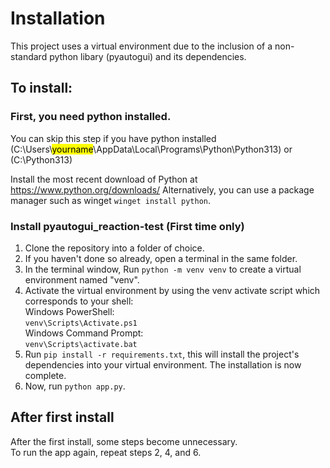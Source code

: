 # Installation
This project uses a virtual environment due to the inclusion of a non-standard python libary (pyautogui) and its dependencies.
## To install:
### First, you need python installed.
You can skip this step if you have python installed (C:\Users\\<mark>yourname</mark>\AppData\Local\Programs\Python\Python313\) or (C:\Python313)  

Install the most recent download of Python at https://www.python.org/downloads/
Alternatively, you can use a package manager such as winget `winget install python`.

### Install pyautogui_reaction-test (<bold>First time only</bold>)
1. Clone the repository into a folder of choice.
2. If you haven't done so already, open a terminal in the same folder.
3. In the terminal window, Run `python -m venv venv` to create a virtual environment named "venv".
4. Activate the virtual environment by using the venv activate script which corresponds to your shell:  
  Windows PowerShell:  
  `venv\Scripts\Activate.ps1`  
  Windows Command Prompt:  
  `venv\Scripts\activate.bat`  
5. Run `pip install -r requirements.txt`, this will install the project's dependencies into your virtual environment.
  The installation is now complete.
6. Now, run `python app.py`.

## After first install
After the first install, some steps become unnecessary.  
To run the app again, repeat steps 2, 4, and 6.
